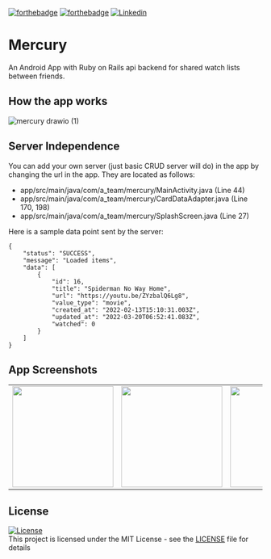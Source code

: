 [![forthebadge](https://forthebadge.com/images/badges/built-for-android.svg)](https://forthebadge.com)
[![forthebadge](https://forthebadge.com/images/badges/contains-tasty-spaghetti-code.svg)](https://forthebadge.com)
[![Linkedin](https://img.shields.io/badge/Linkedin-Atharva%20Hudlikar-blue?style=for-the-badge&logo=linkedin)](https://www.linkedin.com/in/atharva-hudlikar/)
# Mercury
An Android App with Ruby on Rails api backend for shared watch lists between friends.<br>

## How the app works
![mercury drawio (1)](https://user-images.githubusercontent.com/36445600/159156283-d4f084c6-4609-434c-9ffb-c67afcc33ae2.png)

## Server Independence
You can add your own server (just basic CRUD server will do) in the app by changing the url in the app. They are located as follows:<br>
* app/src/main/java/com/a_team/mercury/MainActivity.java (Line 44)
* app/src/main/java/com/a_team/mercury/CardDataAdapter.java (Line 170, 198)
* app/src/main/java/com/a_team/mercury/SplashScreen.java (Line 27)

Here is a sample data point sent by the server: <br>
```
{
    "status": "SUCCESS",
    "message": "Loaded items",
    "data": [
        {
            "id": 16,
            "title": "Spiderman No Way Home",
            "url": "https://youtu.be/ZYzbalQ6Lg8",
            "value_type": "movie",
            "created_at": "2022-02-13T15:10:31.003Z",
            "updated_at": "2022-03-20T06:52:41.083Z",
            "watched": 0
        }
    ]
}
```

## App Screenshots
<table sytle="border: 0px;">
<tr>
<td><img width="200px" src="https://user-images.githubusercontent.com/36445600/159157072-763efa44-e57f-4abf-b502-2f287f4f7fc9.jpeg" /></td>
<td><img width="200px" src="https://user-images.githubusercontent.com/36445600/159157088-7273f48c-6a56-4df8-81d2-171c114de907.jpeg" /></td>
<td><img width="200px" src="https://user-images.githubusercontent.com/36445600/159157102-5dbb2952-ac89-403e-9787-71aa69978951.jpeg" /></td>
<td><img width="200px" src="https://user-images.githubusercontent.com/36445600/159157110-f063f2d5-5be6-48fd-8e5b-1282488ab9c2.jpeg" /></td>
</tr>
</table>

## License
[![License](http://img.shields.io/:license-mit-blue.svg?style=flat)](http://badges.mit-license.org)<br>
This project is licensed under the MIT License - see the [LICENSE](LICENSE) file for details
